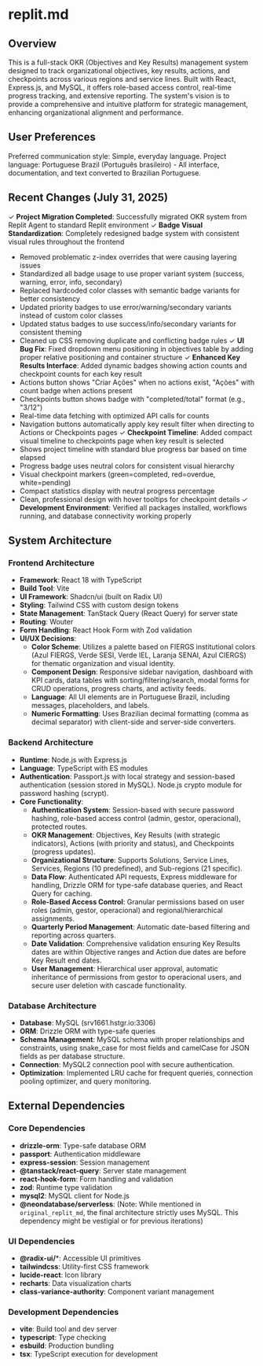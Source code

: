 # replit.md

## Overview
This is a full-stack OKR (Objectives and Key Results) management system designed to track organizational objectives, key results, actions, and checkpoints across various regions and service lines. Built with React, Express.js, and MySQL, it offers role-based access control, real-time progress tracking, and extensive reporting. The system's vision is to provide a comprehensive and intuitive platform for strategic management, enhancing organizational alignment and performance.

## User Preferences
Preferred communication style: Simple, everyday language.
Project language: Portuguese Brazil (Português brasileiro) - All interface, documentation, and text converted to Brazilian Portuguese.

## Recent Changes (July 31, 2025)
✓ **Project Migration Completed**: Successfully migrated OKR system from Replit Agent to standard Replit environment
✓ **Badge Visual Standardization**: Completely redesigned badge system with consistent visual rules throughout the frontend
  - Removed problematic z-index overrides that were causing layering issues
  - Standardized all badge usage to use proper variant system (success, warning, error, info, secondary)
  - Replaced hardcoded color classes with semantic badge variants for better consistency
  - Updated priority badges to use error/warning/secondary variants instead of custom color classes
  - Updated status badges to use success/info/secondary variants for consistent theming
  - Cleaned up CSS removing duplicate and conflicting badge rules
✓ **UI Bug Fix**: Fixed dropdown menu positioning in objectives table by adding proper relative positioning and container structure
✓ **Enhanced Key Results Interface**: Added dynamic badges showing action counts and checkpoint counts for each key result
  - Actions button shows "Criar Ações" when no actions exist, "Ações" with count badge when actions present
  - Checkpoints button shows badge with "completed/total" format (e.g., "3/12")
  - Real-time data fetching with optimized API calls for counts
  - Navigation buttons automatically apply key result filter when directing to Actions or Checkpoints pages
✓ **Checkpoint Timeline**: Added compact visual timeline to checkpoints page when key result is selected
  - Shows project timeline with standard blue progress bar based on time elapsed
  - Progress badge uses neutral colors for consistent visual hierarchy
  - Visual checkpoint markers (green=completed, red=overdue, white=pending)
  - Compact statistics display with neutral progress percentage
  - Clean, professional design with hover tooltips for checkpoint details
✓ **Development Environment**: Verified all packages installed, workflows running, and database connectivity working properly

## System Architecture

### Frontend Architecture
- **Framework**: React 18 with TypeScript
- **Build Tool**: Vite
- **UI Framework**: Shadcn/ui (built on Radix UI)
- **Styling**: Tailwind CSS with custom design tokens
- **State Management**: TanStack Query (React Query) for server state
- **Routing**: Wouter
- **Form Handling**: React Hook Form with Zod validation
- **UI/UX Decisions**:
    - **Color Scheme**: Utilizes a palette based on FIERGS institutional colors (Azul FIERGS, Verde SESI, Verde IEL, Laranja SENAI, Azul CIERGS) for thematic organization and visual identity.
    - **Component Design**: Responsive sidebar navigation, dashboard with KPI cards, data tables with sorting/filtering/search, modal forms for CRUD operations, progress charts, and activity feeds.
    - **Language**: All UI elements are in Portuguese Brazil, including messages, placeholders, and labels.
    - **Numeric Formatting**: Uses Brazilian decimal formatting (comma as decimal separator) with client-side and server-side converters.

### Backend Architecture
- **Runtime**: Node.js with Express.js
- **Language**: TypeScript with ES modules
- **Authentication**: Passport.js with local strategy and session-based authentication (session stored in MySQL). Node.js crypto module for password hashing (scrypt).
- **Core Functionality**:
    - **Authentication System**: Session-based with secure password hashing, role-based access control (admin, gestor, operacional), protected routes.
    - **OKR Management**: Objectives, Key Results (with strategic indicators), Actions (with priority and status), and Checkpoints (progress updates).
    - **Organizational Structure**: Supports Solutions, Service Lines, Services, Regions (10 predefined), and Sub-regions (21 specific).
    - **Data Flow**: Authenticated API requests, Express middleware for handling, Drizzle ORM for type-safe database queries, and React Query for caching.
    - **Role-Based Access Control**: Granular permissions based on user roles (admin, gestor, operacional) and regional/hierarchical assignments.
    - **Quarterly Period Management**: Automatic date-based filtering and reporting across quarters.
    - **Date Validation**: Comprehensive validation ensuring Key Results dates are within Objective ranges and Action due dates are before Key Result end dates.
    - **User Management**: Hierarchical user approval, automatic inheritance of permissions from gestor to operacional users, and secure user deletion with cascade functionality.

### Database Architecture
- **Database**: MySQL (srv1661.hstgr.io:3306)
- **ORM**: Drizzle ORM with type-safe queries
- **Schema Management**: MySQL schema with proper relationships and constraints, using snake_case for most fields and camelCase for JSON fields as per database structure.
- **Connection**: MySQL2 connection pool with secure authentication.
- **Optimization**: Implemented LRU cache for frequent queries, connection pooling optimizer, and query monitoring.

## External Dependencies

### Core Dependencies
- **drizzle-orm**: Type-safe database ORM
- **passport**: Authentication middleware
- **express-session**: Session management
- **@tanstack/react-query**: Server state management
- **react-hook-form**: Form handling and validation
- **zod**: Runtime type validation
- **mysql2**: MySQL client for Node.js
- **@neondatabase/serverless**: (Note: While mentioned in `original_replit_md`, the final architecture strictly uses MySQL. This dependency might be vestigial or for previous iterations)

### UI Dependencies
- **@radix-ui/***: Accessible UI primitives
- **tailwindcss**: Utility-first CSS framework
- **lucide-react**: Icon library
- **recharts**: Data visualization charts
- **class-variance-authority**: Component variant management

### Development Dependencies
- **vite**: Build tool and dev server
- **typescript**: Type checking
- **esbuild**: Production bundling
- **tsx**: TypeScript execution for development
